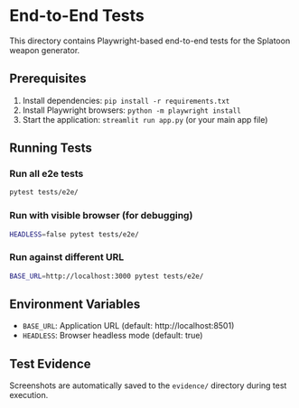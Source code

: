 # End-to-End Tests

This directory contains Playwright-based end-to-end tests for the Splatoon weapon generator.

## Prerequisites

1. Install dependencies: `pip install -r requirements.txt`
2. Install Playwright browsers: `python -m playwright install`
3. Start the application: `streamlit run app.py` (or your main app file)

## Running Tests

### Run all e2e tests
```bash
pytest tests/e2e/
```

### Run with visible browser (for debugging)
```bash
HEADLESS=false pytest tests/e2e/
```

### Run against different URL
```bash
BASE_URL=http://localhost:3000 pytest tests/e2e/
```

## Environment Variables

- `BASE_URL`: Application URL (default: http://localhost:8501)
- `HEADLESS`: Browser headless mode (default: true)

## Test Evidence

Screenshots are automatically saved to the `evidence/` directory during test execution.